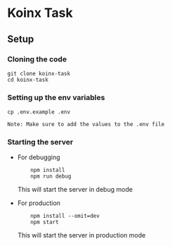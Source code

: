 # Koinx Task

## Setup

### Cloning the code

```
git clone koinx-task
cd koinx-task
```

### Setting up the env variables

```
cp .env.example .env
```

    Note: Make sure to add the values to the .env file

### Starting the server

-   For debugging

    ```
        npm install
        npm run debug
    ```

    This will start the server in debug mode

-   For production

    ```
        npm install --omit=dev
        npm start
    ```

    This will start the server in production mode
